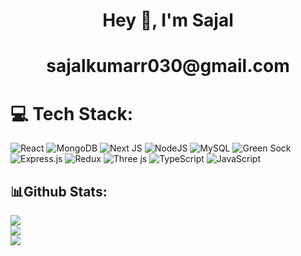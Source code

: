 
<h1 align="center">Hey 👋, I'm Sajal</h1>
<h1 align="center">sajalkumarr030@gmail.com

<p align="left">
</p>

# 💻 Tech Stack:
![React](https://img.shields.io/badge/react-%2320232a.svg?style=for-the-badge&logo=react&logoColor=%2361DAFB) ![MongoDB](https://img.shields.io/badge/MongoDB-%234ea94b.svg?style=for-the-badge&logo=mongodb&logoColor=white) ![Next JS](https://img.shields.io/badge/Next-black?style=for-the-badge&logo=next.js&logoColor=white) ![NodeJS](https://img.shields.io/badge/node.js-6DA55F?style=for-the-badge&logo=node.js&logoColor=white) ![MySQL](https://img.shields.io/badge/mysql-4479A1.svg?style=for-the-badge&logo=mysql&logoColor=white) ![Green Sock](https://img.shields.io/badge/green%20sock-88CE02?style=for-the-badge&logo=greensock&logoColor=white) ![Express.js](https://img.shields.io/badge/express.js-%23404d59.svg?style=for-the-badge&logo=express&logoColor=%2361DAFB) ![Redux](https://img.shields.io/badge/redux-%23593d88.svg?style=for-the-badge&logo=redux&logoColor=white) ![Three js](https://img.shields.io/badge/threejs-black?style=for-the-badge&logo=three.js&logoColor=white) ![TypeScript](https://img.shields.io/badge/typescript-%23007ACC.svg?style=for-the-badge&logo=typescript&logoColor=white) ![JavaScript](https://img.shields.io/badge/javascript-%23323330.svg?style=for-the-badge&logo=javascript&logoColor=%23F7DF1E)



<h2 align="left">📊Github Stats:</h2>

![](https://github-readme-stats.vercel.app/api?username=sajalkumar07&theme=dark&hide_border=true&include_all_commits=true&count_private=true)<br/>
![](https://github-readme-streak-stats.herokuapp.com/?user=sajalkumar07&theme=dark&hide_border=true)<br/>
![](https://github-readme-stats.vercel.app/api/top-langs/?username=sajalkumar07&theme=dark&hide_border=true&include_all_commits=true&count_private=true&layout=compact)








